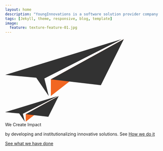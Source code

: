```yaml
---
layout: home
description: "YoungInnovations is a software solution provider company that works with clients from around the globe to provide innovative solutions."
tags: [Jekyll, theme, responsive, blog, template]
image:
  feature: texture-feature-01.jpg
---
```



<section class="impact-wrap">
<div class="impact-image">
<div class="impact-screen-image">
<?xml version="1.0" encoding="UTF-8" standalone="no"?>
<svg width="390px" height="188px" viewBox="0 0 390 188" version="1.1" xmlns="http://www.w3.org/2000/svg" xmlns:xlink="http://www.w3.org/1999/xlink">
<!-- Generator: Sketch Beta 3.0.1 (7595) - http://www.bohemiancoding.com/sketch -->
<title>Shape + Plane_innovations + Plane_innovations 2</title>
<defs></defs>
<g id="Homepage" stroke="none" stroke-width="1" fill="none" fill-rule="evenodd" sketch:type="MSPage">
<g id="Homepage---desktop-2" sketch:type="MSArtboardGroup" transform="translate(-312.000000, -169.000000)">
<g id="Shape-+-Plane_innovations-+-Plane_innovations-2" sketch:type="MSLayerGroup" transform="translate(312.000000, 170.000000)">
<g id="Plane_innovations-+-Plane_innovations-2" sketch:type="MSShapeGroup">
<g id="Plane_innovations">
<g id="Group">
<path d="M149.888521,186.788178 L149.888521,132.083921 L389.169611,-0.0976237624 L149.888521,186.788178" id="Shape" fill="#F16622"></path>
<path d="M149.888521,132.083921 L313.884284,151.157208 L389.169611,-0.0976237624 L149.888521,132.083921 Z" id="Shape" fill="#323232"></path>
<path d="M143.052445,186.788178 L128.624417,129.328911 L382.328005,-0.0976237624 L0.497772512,117.362297 L102.080237,126.846455 L143.052445,186.788178" id="Shape" fill="#323232"></path>
</g>
</g>
</g>
</g>
</g>
</g>
</svg>
</div>
<div class="impact-mobile-image">
<?xml version="1.0" encoding="UTF-8" standalone="no"?>
<svg width="176px" height="85px" viewBox="0 0 176 85" version="1.0" xmlns="http://www.w3.org/2000/svg" xmlns:xlink="http://www.w3.org/1999/xlink">
<!-- Generator: Sketch Beta 3.0.1 (7595) - http://www.bohemiancoding.com/sketch -->
<title>Shape + Plane_innovations + Plane_innovations 3</title>
<defs></defs>
<g id="Homepage" stroke="none" stroke-width="1" fill="none" fill-rule="evenodd" sketch:type="MSPage">
<g id="Mobile-Portrait" sketch:type="MSArtboardGroup" transform="translate(-74.000000, -182.000000)">
<g id="Shape-+-Plane_innovations-+-Plane_innovations-3" sketch:type="MSLayerGroup" transform="translate(74.000000, 182.000000)">
<g id="Plane_innovations-+-Plane_innovations-2">
<g id="Plane_innovations" sketch:type="MSShapeGroup">
<g id="Group">
<path d="M67.6419994,84.089143 L67.6419994,59.4621341 L175.625261,-0.0439487048 L67.6419994,84.089143" id="Shape" fill="#F16622"></path>
<path d="M67.6419994,59.4621341 L141.650344,68.0486323 L175.625261,-0.0439487048 L67.6419994,59.4621341 Z" id="Shape" fill="#323232"></path>
<path d="M64.557001,84.089143 L58.0458908,58.2218713 L172.537766,-0.0439487048 L0.2246358,52.8346872 L46.0669787,57.1043084 L64.557001,84.089143" id="Shape" fill="#323232"></path>
</g>
</g>
<g id="Plane_innovations-2" transform="translate(0.000000, 29.712177)">
<g id="Group"></g>
</g>
</g>
</g>
</g>
</g>
</svg>
</div>
</div>
<div class="impact-info">
<span class="impact">We Create Impact</span>
<p>
by developing and institutionalizing innovative solutions. See <a href="{{site.url}}/ourstory">How we do it</a>
</p>
</div>
</section>

<a href="work" class="button work-btn"><span class="see-work"> See what we have done</span><span class="progress"></span></a>
